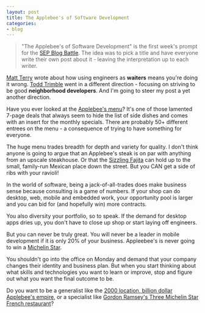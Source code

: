 ```yaml
---
layout: post
title: The Applebee's of Software Development
categories:
- blog
---
```


>"The Applebee's of Software Development" is the first week's prompt for the 
>[SEP Blog Battle][bb]. The idea was to pick a title and have everyone write their own post
>about it - leaving the interpretation up to each writer.

[bb]: /blog/2011/10/13/sep-blog-off.html

[Matt Terry][mct] wrote about how using engineers as **waiters** means you're doing it wrong. 
[Todd Trimble][tet] went in a different direction - focusing on striving to be good **neighborhood 
developers**. And I'm going to steer my post a yet another direction.

[mct]: http://www.sep.com/mcterry/2011/10/14/the-applebees-of-software-development-we-arent-your-neighborhood-waiters/
[tet]: http://snibble.github.com/blog/2011/10/16/NeighborhoodSoftwareDevelopers.html

Have you ever looked at the [Applebee's menu][menu]? It's one of those lamented 7-page deals that 
always seem to hide the list of side dishes and comes with an insert for the monthly
specials. There are probably 50+ different entrees on the menu - a consequence of trying to have
something for everyone. 

[menu]: http://applebees.com/menu

The huge menu trades breadth for depth and variety for quality. I don't think anyone
is going to argue that an Applebee's steak is on par with anything from an upscale steakhouse. Or
that the [Sizzling Fajita][fajita] can hold up to the small, family-run Mexican place down the 
street. But you CAN get a side of ribs with your ravioli!

[fajita]: http://www.youtube.com/watch?v=X16DUEEuhNo

In the world of software, being a jack-of-all-trades does make business sense because consulting 
is a game of numbers. If your shop can do desktop, web, mobile and embedded work, your opportunity 
pool is larger and you can bid for (and hopefully win) more contracts. 

You also diversity your portfolio, so to speak. If the demand for desktop apps dries up, you 
don't have to close up shop or start laying off engineers.

But you can never be truly great. You will never be a leader in mobile development if it
is only 20% of your business. Appleebee's is never going to win a [Michelin Star][ms].

[ms]: http://en.wikipedia.org/wiki/Michelin_star

You shouldn't go into the office on Monday and demand that your company changes their 
identity and business plan. But when you start thinking about what skills and technologies you 
want to learn or improve, stop and figure out what you want the final outcome to be. 

Do you want to be a generalist like the [2000 location, billion dollar Applebee's empire][ae], or a
specialist like [Gordon Ramsey's Three Michelin Star French restaurant][rgr]?

[rgr]: http://en.wikipedia.org/wiki/Restaurant_Gordon_Ramsay
[ae]: http://en.wikipedia.org/wiki/Applebee's
